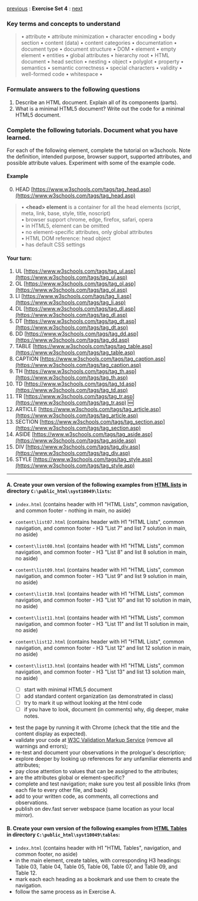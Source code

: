 [previous](Set03.md) 
: **Exercise Set 4**
: [next](Set05.md)


### Key terms and concepts to understand
> &bull;  attribute &bull; attribute minimization &bull; character encoding &bull; body section &bull; content (data) &bull;  content categories &bull; documentation &bull; document type &bull;  document structure &bull; DOM &bull;  element &bull;  empty element &bull; entities &bull; global attributes &bull; hierarchy root &bull; HTML document &bull; head section &bull; nesting &bull; object &bull; polyglot &bull; property &bull; semantics &bull; semantic correctness &bull; special characters &bull; validity &bull; well-formed code &bull; whitespace &bull;  


### Formulate answers to the following questions
1. Describe an HTML document.  Explain all of its components (parts).
2. What is a minimal HTML5 document? Write out the code for a minimal HTML5 document.

### Complete the following tutorials. Document what you have learned.
For each of the following element, complete the tutorial on w3schools.  Note the definition, intended purpose, browser support, supported attributes, and possible attribute values. Experiment with some of the example code.
#### Example
0. HEAD [https://www.w3schools.com/tags/tag_head.asp](https://www.w3schools.com/tags/tag_head.asp)
> &bull; **&lt;head> element** is a container for all the head elements (script, meta, link, base, style, title, noscript)<br> &bull; browser support chrome, edge, firefox, safari, opera<br> &bull; in HTML5, element can be omitted<br> &bull; no element-specific attributes, only global attributes<br> &bull; HTML DOM reference: head object<br> &bull; has default CSS settings

#### Your turn:
1. UL [https://www.w3schools.com/tags/tag_ul.asp](https://www.w3schools.com/tags/tag_ul.asp)
2. OL [https://www.w3schools.com/tags/tag_ol.asp](https://www.w3schools.com/tags/tag_ol.asp)
3. LI [https://www.w3schools.com/tags/tag_li.asp](https://www.w3schools.com/tags/tag_li.asp)
4. DL [https://www.w3schools.com/tags/tag_dl.asp](https://www.w3schools.com/tags/tag_dl.asp)
5. DT [https://www.w3schools.com/tags/tag_dt.asp](https://www.w3schools.com/tags/tag_dt.asp)
6. DD [https://www.w3schools.com/tags/tag_dd.asp](https://www.w3schools.com/tags/tag_dd.asp)
7. TABLE [https://www.w3schools.com/tags/tag_table.asp](https://www.w3schools.com/tags/tag_table.asp)
8. CAPTION [https://www.w3schools.com/tags/tag_caption.asp](https://www.w3schools.com/tags/tag_caption.asp)
9. TH [https://www.w3schools.com/tags/tag_th.asp](https://www.w3schools.com/tags/tag_th.asp)
10. TD [https://www.w3schools.com/tags/tag_td.asp](https://www.w3schools.com/tags/tag_td.asp)
11. TR [https://www.w3schools.com/tags/tag_tr.asp](https://www.w3schools.com/tags/tag_tr.asp) :new:
12. ARTICLE [https://www.w3schools.com/tags/tag_article.asp](https://www.w3schools.com/tags/tag_article.asp)
13. SECTION [https://www.w3schools.com/tags/tag_section.asp](https://www.w3schools.com/tags/tag_section.asp)
14. ASIDE [https://www.w3schools.com/tags/tag_aside.asp](https://www.w3schools.com/tags/tag_aside.asp)
15. DIV [https://www.w3schools.com/tags/tag_div.asp](https://www.w3schools.com/tags/tag_div.asp)
16. STYLE [https://www.w3schools.com/tags/tag_style.asp](https://www.w3schools.com/tags/tag_style.asp)

---

#### A. Create your own version of the following examples from  [HTML lists](https://padlet.com/ellen_bajcar/ofcrakue7fyy) in directory `C:\public_html\syst10049\lists`:
- `index.html` (contains header with H1 "HTML Lists", common navigation, and common footer - nothing in main, no aside)
- `content\list07.html` (contains header with H1 "HTML Lists", common navigation, and common footer - H3 "List 7" and list 7 solution in main, no aside)
- `content\list08.html` (contains header with H1 "HTML Lists", common navigation, and common footer - H3 "List 8" and list 8 solution in main, no aside)
- `content\list09.html` (contains header with H1 "HTML Lists", common navigation, and common footer - H3 "List 9" and list 9 solution in main, no aside)
- `content\list10.html` (contains header with H1 "HTML Lists", common navigation, and common footer - H3 "List 10" and list 10 solution in main, no aside)
- `content\list11.html` (contains header with H1 "HTML Lists", common navigation, and common footer - H3 "List 11" and list 11 solution in main, no aside)
- `content\list12.html` (contains header with H1 "HTML Lists", common navigation, and common footer - H3 "List 12" and list 12 solution in main, no aside)
- `content\list13.html` (contains header with H1 "HTML Lists", common navigation, and common footer - H3 "List 13" and list 13 solution main, no aside)

	 - [ ] start with minimal HTML5 document
	 - [ ] add standard content organization (as demonstrated in class)
	 - [ ] try to mark it up without looking at the html code
	 - [ ] if you have to look, document (in comments) why, dig deeper, make notes.
* test the page by running it with Chrome (check that the title and the content display as expected).
* validate your code at [W3C Validation Markup Service](https://validator.w3.org) (remove all warnings and errors);
* re-test and document your observations in the prologue's description;
* explore deeper by looking up references for any unfamiliar elements and attributes; 
* pay close attention to values that can be assigned to the attributes; 
* are the attributes global or element-specific?
* complete and test navigation; make sure you test all possible links (from each file to every other file, and back)
* add to your written code, as comments, all corrections and observations.
* publish on dev.fast server webspace (same location as your local mirror).

#### B. Create your own version of the following examples from  [HTML Tables](https://padlet.com/ellen_bajcar/bbpo9guhtfxs) in directory `C:\public_html\syst10049\tables`:
- `index.html` (contains header with H1 "HTML Tables", navigation, and common footer, no aside)
- in the main element, create tables, with corresponding H3 headings: Table 03, Table 04, Table 05, Table 06, Table 07, and Table 09, and Table 12.
- mark each each heading as a bookmark and use them to create the navigation.
- follow the same process as in Exercise A.



